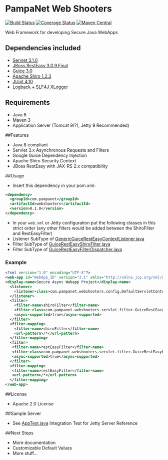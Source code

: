 # PampaNet Web Shooters 
[![Build Status](https://travis-ci.org/pabiagioli/webshooters.svg?branch=master)](https://travis-ci.org/pabiagioli/webshooters) 
[![Coverage Status](https://coveralls.io/repos/pabiagioli/webshooters/badge.svg)](https://coveralls.io/r/pabiagioli/webshooters) 
[![Maven Central](https://maven-badges.herokuapp.com/maven-central/com.pampanet/webshooters/badge.svg)](https://maven-badges.herokuapp.com/maven-central/com.pampanet/webshooters/)

Web Framework for developing Secure Java WebApps

Dependencies included
---------------------
- [Servlet 3.1.0](http://java.net/projects/servlet-spec/pages/Home)
- [JBoss RestEasy 3.0.9.Final](http://resteasy.jboss.org) 
- [Guice 3.0](http://github.com/google/guice)
- [Apache Shiro 1.2.3](http://shiro.apache.org)
- [JUnit 4.10](http://junit.org/)
- [Logback + SLF4J XLogger](http://logback.qos.ch)

Requirements
------------
- Java 8
- Maven 3
- Application Server (Tomcat 9(?), Jetty 9 Recommended)

##Features
- Java 8 compliant
- Servlet 3.x Asynchronous Requests and Filters
- Google Guice Dependency Injection
- Apache Shiro Security Context
- JBoss RestEasy with JAX-RS 2.x compatibility

##Usage
- Insert this dependency in your pom.xml:
```xml
<dependency>
  <groupId>com.pampanet</groupId>
  <artifactId>webshooters</artifactId>
  <version>0.1.0</version>
</dependency>
```
- In your <code>web.xml</code> or Jetty configuration put the following classes in this strict order (any other filters would be added between the ShiroFilter and RestEasyFilter)
 - Listener SubType of [GenericGuiceRestEasyContextListener.java](https://github.com/pabiagioli/webshooters/blob/master/src/main/java/com/pampanet/webshooters/config/GenericGuiceRestEasyContextListener.java)
 - Filter SubType of [GuiceRestEasyShiroFilter.java](https://github.com/pabiagioli/webshooters/blob/master/src/main/java/com/pampanet/webshooters/servlet/filter/GuiceRestEasyShiroFilter.java)
 - Filter SubType of [GuiceRestEasyFilterDispatcher.java](https://github.com/pabiagioli/webshooters/blob/master/src/main/java/com/pampanet/webshooters/servlet/filter/GuiceRestEasyFilterDispatcher.java)

### Example
```xml
<?xml version="1.0" encoding="UTF-8"?>
<web-app id="WebApp_ID" version="3.1" xmlns="http://xmlns.jcp.org/xml/ns/javaee" xmlns:xsi="http://www.w3.org/2001/XMLSchema-instance" xsi:schemaLocation="http://xmlns.jcp.org/xml/ns/javaee http://xmlns.jcp.org/xml/ns/javaee/web-app_3_1.xsd">
<display-name>Secure Async Webapp Project</display-name>
  <listener>
  	<listener-class>com.pampanet.webshooters.config.DefaultServletContextListener</listener-class>
  </listener>
  <filter>
    <filter-name>shiroFilter</filter-name>
    <filter-class>com.pampanet.webshooters.servlet.filter.GuiceRestEasyShiroFilter</filter-class>
    <async-supported>true</async-supported>
  </filter>
  <filter-mapping>
    <filter-name>shiroFilter</filter-name>
    <url-pattern>/*</url-pattern>
  </filter-mapping>
  <filter>
   <filter-name>restEasyFilter</filter-name>
   <filter-class>com.pampanet.webshooters.servlet.filter.GuiceRestEasyFilterDispatcher</filter-class>
   <async-supported>true</async-supported>
  </filter>
  <filter-mapping>
   <filter-name>restEasyFilter</filter-name>
   <url-pattern>/*</url-pattern>
  </filter-mapping>
</web-app>
```

##License
- Apache 2.0 License

##Sample Server
- See [AppTest.java](https://github.com/pabiagioli/webshooters/blob/master/src/test/java/com/pampanet/webshooters/AppTest.java) Integration Test for Jetty Server Reference

##Next Steps
- More documentation
- Customizable Default Values
- More stuff...
